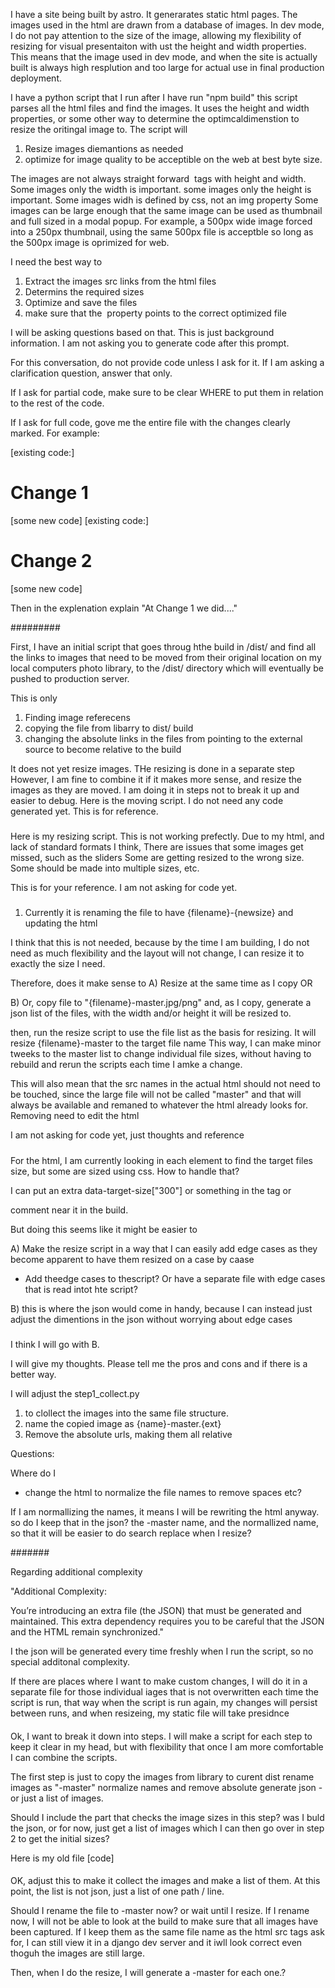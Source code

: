 I have a site being built by astro.
It generarates static html pages.
The images used in the html are drawn from a database of images. In dev mode, I do not pay attention to the size of the image, allowing my flexibility of resizing for visual presentaiton with ust the height and width properties. This means that the image used in dev mode, and when the site is actually built is always high resplution and too large for actual use in final production deployment.

I have a python script that I run after I have run "npm build" this script parses all the html files and find the images. It uses the height and width properties, or some other way to determine the optimcaldimenstion to resize the oritingal image to. The script will

1. Resize images diemantions as needed
2. optimize for image quality to be acceptible on the web at best byte size.

The images are not always straight forward <img> tags with height and width.
Some images only the width is important.
some images only the height is important.
Some images widh is defined by css, not an img property
Some images can be large enough that the same image can be used as thumbnail and full sized in a modal popup. For example, a 500px wide image forced into a 250px thumbnail, using the same 500px file is acceptble so long as the 500px image is oprimized for web.

I need the best way to

1. Extract the images src links from the html files
2. Determins the required sizes
3. Optimize and save the files
4. make sure that the <img src> property points to the correct optimized file

I will be asking questions based on that. This is just background information. I am not asking you to generate code after this prompt.

For this conversation, do not provide code unless I ask for it. If I am asking a clarification question, answer that only.

If I ask for partial code, make sure to be clear WHERE to put them in relation to the rest of the code.

If I ask for full code, gove me the entire file with the changes clearly marked.
For example:

[existing code:]

# Change 1

[some new code]
[existing code:]

# Change 2

[some new code]

Then in the explenation explain
"At Change 1 we did...."

#########

First, I have an initial script that goes throug hthe build in /dist/ and find all the links to images that need to be moved from their original location on my local computers photo library, to the /dist/ directory which will eventually be pushed to production server.

This is only

1. Finding image referecens
2. copying the file from libarry to dist/ build
3. changing the absolute links in the files from pointing to the external source to become relative to the build

It does not yet resize images. THe resizing is done in a separate step
However, I am fine to combine it if it makes more sense, and resize the images as they are moved.
I am doing it in steps not to break it up and easier to debug.
Here is the moving script.
I do not need any code generated yet. This is for reference.

#####

Here is my resizing script.
This is not working prefectly.
Due to my html, and lack of standard formats I think, There are issues that some images get missed, such as the sliders
Some are getting resized to the wrong size.
Some should be made into multiple sizes, etc.

This is for your reference. I am not asking for code yet.

###

1. Currently it is renaming the file to have {filename}-{newsize} and updating the html

I think that this is not needed, because by the time I am building, I do not need as much flexibility and the layout will not change, I can resize it to exactly the size I need.

Therefore, does it make sense to
A) Resize at the same time as I copy
OR

B) Or, copy file to "{filename}-master.jpg/png"
and, as I copy, generate a json list of the files, with the width and/or height it will be resized to.

then, run the resize script to use the file list as the basis for resizing.
It will resize {filename}-master to the target file name
This way, I can make minor tweeks to the master list to change individual file sizes, without having to rebuild and rerun the scripts each time I amke a change.

This will also mean that the src names in the actual html should not need to be touched, since the large file will not be called "master" and that will always be available and remaned to whatever the html already looks for. Removing need to edit the html

I am not asking for code yet, just thoughts and reference

#####

For the html, I am currently looking in each element to find the target files size, but some are sized using css. How to handle that?

I can put an extra data-target-size["300"] or something in the tag
or

<!-- filename width 300 -->

comment near it in the build.

But doing this seems like it might be easier to

A) Make the resize script in a way that I can easily add edge cases as they become apparent to have them resized on a case by caase

- Add theedge cases to thescript? Or have a separate file with edge cases that is read intot hte script?

B) this is where the json would come in handy, because I can instead just adjust the dimentions in the json without worrying about edge cases

#####

I think I will go with B.

I will give my thoughts. Please tell me the pros and cons and if there is a better way.

I will adjust the step1_collect.py

1. to clollect the images into the same file structure.
2. name the copied image as {name}-master.{ext}
3. Remove the absolute urls, making them all relative

Questions:

Where do I

- change the html to normalize the file names to remove spaces etc?

If I am normallizing the names, it means I will be rewriting the html anyway. so do I keep that in the json? the -master name, and the normallized name, so that it will be easier to do search replace when I resize?

#######

Regarding additional complexity

"Additional Complexity:

You’re introducing an extra file (the JSON) that must be generated and maintained. This extra dependency requires you to be careful that the JSON and the HTML remain synchronized."

I the json will be generated every time freshly when I run the script, so no special additonal complexity.

If there are places where I want to make custom changes, I will do it in a separate file for those individual iages that is not overwritten each time the script is run, that way when the script is run again, my changes will persist between runs, and when resizeing, my static file will take presidnce

####

Ok, I want to break it down into steps.
I will make a script for each step to keep it clear in my head, but with flexibility that once I am more comfortable I can combine the scripts.

The first step is just to copy the images from library to curent dist
rename images as "-master"
normalize names and remove absolute
generate json - or just a list of images.

Should I include the part that checks the image sizes in this step? was I buld the json, or for now, just get a list of images which I can then go over in step 2 to get the initial sizes?

Here is my old file
[code]

####

OK, adjust this to make it collect the images and make a list of them.
At this point, the list is not json, just a list of one path / line.

Should I rename the file to -master now? or wait until I resize. If I rename now, I will not be able to look at the build to make sure that all images have been captured. If I keep them as the same file name as the html src tags ask for, I can still view it in a django dev server and it iwll look correct even thoguh the images are still large.

Then, when I do the resize, I will generate a -master for each one.?
